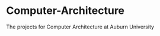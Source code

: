Computer-Architecture
=====================

The projects for Computer Architecture at Auburn University
